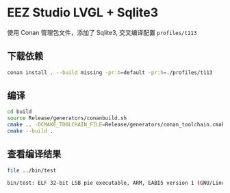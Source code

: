 # EEZ Studio LVGL + Sqlite3

使用 Conan 管理包文件，添加了 Sqlite3, 交叉编译配置 `profiles/t113`

## 下载依赖

```bash
conan install . --build missing -pr:b=default -pr:h=./profiles/t113
```

## 编译

```bash
cd build
source Release/generators/conanbuild.sh
cmake .. -DCMAKE_TOOLCHAIN_FILE=Release/generators/conan_toolchain.cmake -DCMAKE_BUILD_TYPE=Release
cmake --build .
```

## 查看编译结果

```bash
file ../bin/test
```
```bash
bin/test: ELF 32-bit LSB pie executable, ARM, EABI5 version 1 (GNU/Linux), dynamically linked, interpreter /lib/ld-linux-armhf.so.3, for GNU/Linux 6.6.0, not stripped
```